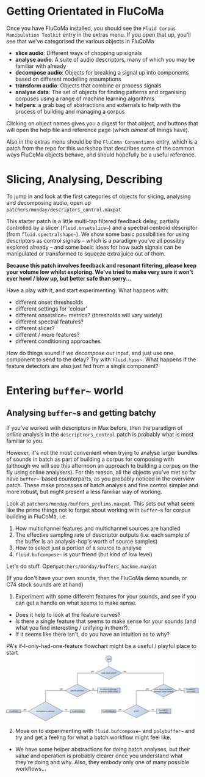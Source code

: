 # Getting Orientated in FluCoMa 

Once you have FluCoMa installed, you should see the `Fluid Corpus Manipulation Toolkit` entry in the extras menu. If you open that up, you'll see that we've categorised the various objects in FluCoMa

* **slice audio**: Different ways of chopping up signals 
* **analyse audio**: A suite of audio descriptors, many of which you may be familiar with already 
* **decompose audio**: Objects for breaking a signal up into components based on different modelling assumptions 
* **transform audio**: Objects that combine or process signals 
* **analyse data**: The set of objects for finding patterns and organising corpuses using a range of machine learning algorithms 
* **helpers**: a grab bag of abstractions and externals to help with the process of building and managing a corpus

Clicking on object names gives you a digest for that object, and buttons that will open the help file and reference page (which *almost all* things have). 

Also in the extras menu should be the `FluComa Conventions` entry, which is a patch from the repo for this workshop that describes some of the common ways FluCoMa objects behave, and should hopefully be a useful reference. 

# Slicing, Analysing, Describing 

To jump in and look at the first categories of objects for slicing, analysing and decomposing audio, open up `patchers/monday/descriptors_control.maxpat`

This starter patch is a little multi-tap filtered feedback delay, partially controlled by a slicer (`fluid.onsetslice~`) and a spectral centroid descriptor (from `fluid.spectralshape~`). We show some basic possibilities for using descriptors as control signals – which is a paradigm you've all possibly explored already – and some basic ideas for how such signals can be manipulated or transformed to squeeze extra juice out of them. 
 
**Because this patch involves feedback and resonant filtering, please keep your volume low whilst exploring. We've tried to make very sure it won't ever howl / blow up, but better safe than sorry...**

Have a play with it, and start experimenting. What happens with: 
* different onset threshsolds
* different settings for 'colour'
* different onsetslice~ metrics? (thresholds will vary widely)
* different spectral features? 
* different slicer? 
* different / more features? 
* different conditioning approaches

How do things sound if we *decompose* our input, and just use one component to send to the delay? Try with `fluid.hpss~`. What happens if the feature detectors are also just fed from a single component? 

# Entering `buffer~` world

## Analysing `buffer~`s and getting batchy 

If you've worked with descriptors in Max before, then the paradigm of *online* analysis in the `descriptrors_control` patch is probably what is most familiar to you. 

However, it's not the most convenient when trying to analyse larger bundles of sounds in batch as part of building a corpus for composing with (although we will see this afternoon an approach to building a corpus on the fly using online analysers). For this reason, all the objects you've met so far have `buffer~`-based counterparts, as you probably noticed in the overview patch. These make processes of batch analysis and fine control simpler and more robust, but might present a less familiar way of working. 

Look at `patchers/monday/buffers_prelims.maxpat`. This sets out what seem like the prime things not to forget about working with `buffer~`s for corpus building in FluCoMa, i.e. 
1. How multichannel features and multichannel sources are handled 
2. The effective sampling rate of descriptor outputs (i.e. each sample of the buffer is an analysis-hop's worth of source samples)
3. How to select just a portion of a source to analyse
4. `fluid.bufcompose~` is your friend (but kind of low level)

Let's do stuff. Open`patchers/monday/buffers_hackme.maxpat`

(If you don't have your own sounds, then the FluCoMa demo sounds, or C74 stock sounds are at hand)

1. Experiment with some different features for your sounds, and see if you can get a handle on what seems to make sense. 

  * Does it help to look at the feature curves? 
  * Is there a single feature that seems to make sense for your sounds (and what you find interesting / unifying in them?). 
  * If it seems like there isn't, do you have an intuition as to why? 
  
PA's if-I-only-had-one-feature flowchart might be a useful / playful place to start ![descriptor choosing flowchart](pa_descriptor_choice.svg)

2. Move on to experimenting with `fluid.bufcompose~` and `polybuffer~` and try and get a feeling for what a batch workflow might feel like. 
  * We have some helper abstractions for doing batch analyses, but their value and operation is probably clearer once you understand what they're doing and why. Also, they embody only one of many possible workflows...
  
  
  
  
